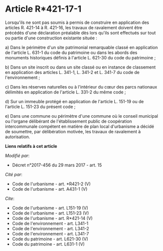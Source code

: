 # Article R*421-17-1

Lorsqu'ils ne sont pas soumis à permis de construire en application des articles R. 421-14 à R. 421-16, les travaux de
ravalement doivent être précédés d'une déclaration préalable dès lors qu'ils sont effectués sur tout ou partie d'une
construction existante située : 

a) Dans le périmètre d'un site patrimonial remarquable classé en application de l'article L. 631-1 du code du patrimoine ou
dans les abords des monuments historiques définis à l'article L. 621-30 du code du patrimoine ; 

b) Dans un site inscrit ou dans un site classé ou en instance de classement en application des articles L. 341-1, L. 341-2 et
L. 341-7 du code de l'environnement ; 

c) Dans les réserves naturelles ou à l'intérieur du cœur des parcs nationaux délimités en application de l'article L. 331-2
du même code ; 

d) Sur un immeuble protégé en application de l'article L. 151-19 ou de l'article L. 151-23 du présent code ; 

e) Dans une commune ou périmètre d'une commune où le conseil municipal ou l'organe délibérant de l'établissement public de
coopération intercommunale compétent en matière de plan local d'urbanisme a décidé de soumettre, par délibération motivée,
les travaux de ravalement à autorisation.

**Liens relatifs à cet article**

_Modifié par_:

  - Décret n°2017-456 du 29 mars 2017 - art. 15

_Cité par_:

  - Code de l'urbanisme - art. *R421-2 (V)
  - Code de l'urbanisme - art. A431-1 (V)

_Cite_:

  - Code de l'urbanisme - art. L151-19 (V)
  - Code de l'urbanisme - art. L151-23 (V)
  - Code de l'urbanisme - art. R*421-14 (V)
  - Code de l'environnement - art. L341-1
  - Code de l'environnement - art. L341-2
  - Code de l'environnement - art. L341-7
  - Code du patrimoine - art. L621-30 (V)
  - Code du patrimoine - art. L631-1 (V)
